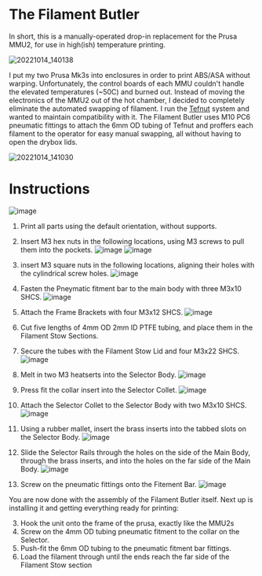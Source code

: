 # The Filament Butler
In short, this is a manually-operated drop-in replacement for the Prusa MMU2, for use in high(ish) temperature printing. 

![20221014_140138](https://user-images.githubusercontent.com/25805271/205796289-e98aaa03-84ad-496f-9049-b90880ef2254.jpg)

I put my two Prusa Mk3s into enclosures in order to print ABS/ASA without warping. Unfortunately, the control boards of each MMU couldn't handle the elevated temperatures (~50C) and burned out. Instead of moving the electronics of the MMU2 out of the hot chamber, I decided to completely eliminate the automated swapping of filament.  I run the [Tefnut](https://github.com/Blargedy/Tefnut_Filament_Handling) system and wanted to maintain compatibility with it. The Filament Butler uses M10 PC6 pneumatic fittings to attach the 6mm OD tubing of Tefnut and proffers each filament to the operator for easy manual swapping, all without having to open the drybox lids.

![20221014_141030](https://user-images.githubusercontent.com/25805271/205796486-3c3ee25a-f39d-4f88-9de9-0cc5eb253dfe.jpg)

# Instructions
![image](https://user-images.githubusercontent.com/25805271/224463413-5afdc4ea-23c1-4716-adcd-5c4f130d1769.png)

1. Print all parts using the default orientation, without supports.

1. Insert M3 hex nuts in the following locations, using M3 screws to pull them into the pockets. 
![image](https://user-images.githubusercontent.com/25805271/224463752-a4664d68-11c9-4a5d-bf7e-519d0adc2425.png)
![image](https://user-images.githubusercontent.com/25805271/224463850-51178e1b-bffb-4e4f-8cb6-1b87d1cfa2d9.png)

1. insert M3 square nuts in the following locations, aligning their holes with the cylindrical screw holes.
![image](https://user-images.githubusercontent.com/25805271/224463961-e90a7d2d-fb66-4dc1-95b4-8bdbcc52713f.png)

1. Fasten the Pneymatic fitment bar to the main body with three M3x10 SHCS.
![image](https://user-images.githubusercontent.com/25805271/224464098-bbd0f200-e19b-405a-a582-e1b63e52bea7.png)

1. Attach the Frame Brackets with four M3x12 SHCS.
![image](https://user-images.githubusercontent.com/25805271/224464208-f53c7299-dffd-4992-9352-3d3f43fcd3e8.png)

1. Cut five lengths of 4mm OD 2mm ID PTFE tubing, and place them in the Filament Stow Sections.
2. Secure the tubes with the Filament Stow Lid and four M3x22 SHCS.
![image](https://user-images.githubusercontent.com/25805271/224464624-0f932a71-0fd8-4261-9a60-6efbd2cbd9a3.png)

1. Melt in two M3 heatserts into the Selector Body.
![image](https://user-images.githubusercontent.com/25805271/224466860-dc881ac7-9290-401d-9637-552372667bf4.png)

1. Press fit the collar insert into the Selector Collet.
![image](https://user-images.githubusercontent.com/25805271/224467026-f5c57189-a3d7-455c-806a-2bd8bfd64417.png)

1. Attach the Selector Collet to the Selector Body with two M3x10 SHCS.
![image](https://user-images.githubusercontent.com/25805271/224471117-fa2cc535-b8ba-4a90-b255-8337c7b3e959.png)

1. Using a rubber mallet, insert the brass inserts into the tabbed slots on the Selector Body.
![image](https://user-images.githubusercontent.com/25805271/224474608-292a3848-1180-4405-ae23-7ba0c10f3053.png)

1. Slide the Selector Rails through the holes on the side of the Main Body, through the brass inserts, and into the holes on the far side of the Main Body.
![image](https://user-images.githubusercontent.com/25805271/224474801-b6caa38e-1f22-44eb-871c-35fa457ef605.png)

1. Screw on the pneumatic fittings onto the Fitement Bar.
![image](https://user-images.githubusercontent.com/25805271/224475057-b833bb59-844d-4f2e-a669-d9e4b8a04b18.png)

You are now done with the assembly of the Filament Butler itself. Next up is installing it and getting everything ready for printing:

3. Hook the unit onto the frame of the prusa, exactly like the MMU2s
4. Screw on the 4mm OD tubing pneumatic fitment to the collar on the Selector.
5. Push-fit the 6mm OD tubing to the pneumatic fitment bar fittings.
6. Load the filament through until the ends reach the far side of the Filament Stow section
